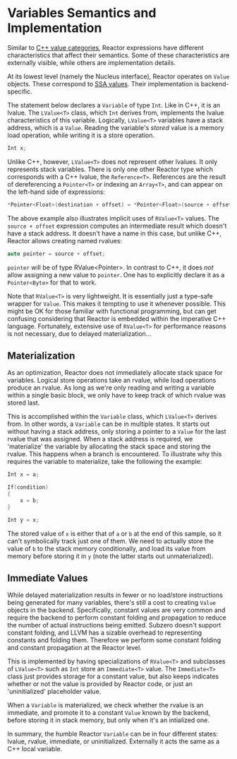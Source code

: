 Variables Semantics and Implementation
======================================

Similar to [C++ value categories](https://en.cppreference.com/w/cpp/language/value_category), Reactor expressions have different characteristics that affect their semantics. Some of these characteristics are externally visible, while others are implementation details.

At its lowest level (namely the Nucleus interface), Reactor operates on `Value` objects. These correspond to [SSA values](https://en.wikipedia.org/wiki/Static_single_assignment_form). Their implementation is backend-specific.

The statement below declares a `Variable` of type `Int`. Like in C++, it is an lvalue. The `LValue<T>` class, which `Int` derives from, implements the lvalue characteristics of this variable. Logically, `LValue<T>` variables have a stack address, which is a `Value`. Reading the variable's *stored* value is a memory load operation, while writing it is a store operation.
```C++
Int x;
```
Unlike C++, however, `LValue<T>` does not represent other lvalues. It only represents stack variables. There is only one other Reactor type which corresponds with a C++ lvalue, the `Reference<T>`. References are the result of dereferencing a `Pointer<T>` or indexing an `Array<T>`, and can appear on the left-hand side of expressions:
```C++
*Pointer<Float>(destination + offset) = *Pointer<Float>(source + offset);
```
The above example also illustrates implicit uses of `RValue<T>` values. The `source + offset` expression computes an intermediate result which doesn't have a stack address. It doesn't have a name in this case, but unlike C++, Reactor allows creating named rvalues:
```C++
auto pointer = source + offset;
```
`pointer` will be of type RValue<Pointer<Byte>>. In contrast to C++, it does *not* allow assigning a new value to `pointer`. One has to explicitly declare it as a `Pointer<Byte>` for that to work.

Note that `RValue<T>` is very lightweight. It is essentially just a type-safe wrapper for `Value`. This makes it tempting to use it whenever possible. This might be OK for those familiar with functional programming, but can get confusing considering that Reactor is embedded within the imperative C++ language. Fortunately, extensive use of `RValue<T>` for performance reasons is not necessary, due to delayed materialization...

Materialization
---------------

As an optimization, Reactor does not immediately allocate stack space for variables. Logical store operations take an rvalue, while load operations produce an rvalue. As long as we're only reading and writing a variable within a single basic block, we only have to keep track of which rvalue was stored last.

This is accomplished within the `Variable` class, which `LValue<T>` derives from. In other words, a `Variable` can be in multiple states. It starts out without having a stack address, only storing a pointer to a `Value` for the last rvalue that was assigned. When a stack address is required, we 'materialize' the variable by allocating the stack space and storing the rvalue. This happens when a branch is encountered. To illustrate why this requires the variable to materialize, take the following the example:
```C++
Int x = a;

If(condition)
{
    x = b;
}

Int y = x;
```
The stored value of `x` is either that of `a` or `b` at the end of this sample, so it can't symbolically track just one of them. We need to actually store the value of `b` to the stack memory conditionally, and load its value from memory before storing it in `y` (note the latter starts out unmaterialized).

Immediate Values
----------------

While delayed materialization results in fewer or no load/store instructions being generated for many variables, there's still a cost to creating `Value` objects in the backend. Specifically, constant values are very common and require the backend to perform constant folding and propagation to reduce the number of actual instructions being emitted. Subzero doesn't support constant folding, and LLVM has a sizable overhead to representing constants and folding them. Therefore we perform some constant folding and constant propagation at the Reactor level.

This is implemented by having specializations of `RValue<T>` and subclasses of `LValue<T>` such as `Int` store an `Immediate<T>` value. The `Immediate<T>` class just provides storage for a constant value, but also keeps indicates whether or not the value is provided by Reactor code, or just an 'uninitialized' placeholder value.

When a `Variable` is materialized, we check whether the rvalue is an immediate, and promote it to a constant `Value` known by the backend, before storing it in stack memory, but only when it's an intialized one.

In summary, the humble Reactor `Variable` can be in four different states: lvalue, rvalue, immediate, or uninitialized. Externally it acts the same as a C++ local variable.